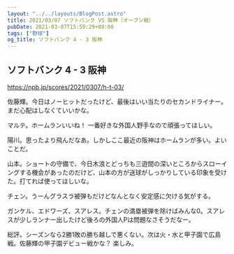 ```yaml
---
layout: "../../layouts/BlogPost.astro"
title: 2021/03/07 ソフトバンク VS 阪神（オープン戦）
pubDate: 2021-03-07T15:59:29+09:00
tags: ["野球"]
og_title: ソフトバンク 4 - 3 阪神
---
```


## ソフトバンク 4 - 3 阪神

https://npb.jp/scores/2021/0307/h-t-03/


佐藤輝。今日はノーヒットだったけど、最後はいい当たりのセカンドライナー。まだ心配はしなくていいかな。

マルテ。ホームランいいね！ 一番好きな外国人野手なので頑張ってほしい。

陽川。思ったより飛んだなあ。しかしここ最近の阪神はホームランが多い。よいことだ。

山本。ショートの守備で、今日木浪とどっちも三遊間の深いところからスローイングする機会があったのだけど、山本の方が送球がしっかりしている印象を受けた。打てれば使ってほしいな。

チェン。うーんグラスラ被弾もだけどなんとなく安定感に欠ける気がする。

ガンケル、エドワーズ、スアレス。チェンの満塁被弾を除けばみんな0。スアレスが少しランナー出したけど後ろの外国人Pは問題なさそうだなー。

総評。シーズンなら2勝1敗の勝ち越しで悪くない。次は火・水と甲子園で広島戦。佐藤輝の甲子園デビュー戦かな？ 楽しみ。